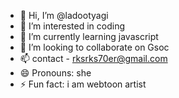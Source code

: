 - 👋 Hi, I’m @ladootyagi
- 👀 I’m interested in coding
- 🌱 I’m currently learning javascript
- 💞️ I’m looking to collaborate on Gsoc
- 📫 contact - rksrks70er@gmail.com
- 😄 Pronouns: she
- ⚡ Fun fact: i am webtoon artist

<!---
ladootyagi/ladootyagi is a ✨ special ✨ repository because its `README.md` (this file) appears on your GitHub profile.
You can click the Preview link to take a look at your changes.
--->
